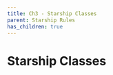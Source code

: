 ```yaml
--- 
title: Ch3 - Starship Classes
parent: Starship Rules
has_children: true
---
```


# Starship Classes